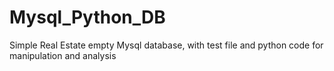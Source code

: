 # Mysql_Python_DB
Simple Real Estate empty Mysql database, with test file and python code for manipulation and analysis

